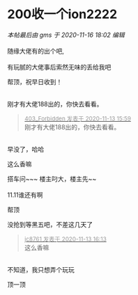 # 200收一个ion2222


<i class="pstatus"> 本帖最后由 gms 于 2020-11-16 18:02 编辑 </i><br />
<br />
随缘大佬有的出个吧,<br />
<br />
有玩腻的大佬事后索然无味的丢给我吧

帮顶，祝早日收到！<br />
<br />
<img src="static/image/smiley/default/time.gif" smilieid="15" border="0" alt="" /><img src="static/image/smiley/default/time.gif" smilieid="15" border="0" alt="" /><img src="static/image/smiley/default/time.gif" smilieid="15" border="0" alt="" />

刚才有大佬188出的，你快去看看。

<div class="quote"><blockquote><font size="2"><a href="https://www.hostloc.com/forum.php?mod=redirect&amp;goto=findpost&amp;pid=9448930&amp;ptid=766271" target="_blank"><font color="#999999">403_Forbidden 发表于 2020-11-13 15:59</font></a></font><br />
刚才有大佬188出的，你快去看看。</blockquote></div><br />
早没了，哈哈

这么香嘛

搭车问~~~ 楼主叼大，楼主先~~ <img src="static/image/smiley/default/lol.gif" smilieid="12" border="0" alt="" /><img src="static/image/smiley/default/lol.gif" smilieid="12" border="0" alt="" /><br />
<br />
11.11谁还有啊

帮顶 

没抢到等黑五吧，不差这几天了

<div class="quote"><blockquote><font size="2"><a href="https://www.hostloc.com/forum.php?mod=redirect&amp;goto=findpost&amp;pid=9449035&amp;ptid=766271" target="_blank"><font color="#999999">jc8761 发表于 2020-11-13 16:13</font></a></font><br />
这么香嘛</blockquote></div><br />
不知道，我只想弄个玩玩

顶一顶
